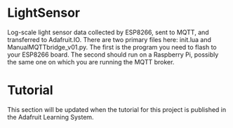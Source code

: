 # LightSensor
Log-scale light sensor data collected by ESP8266, sent to MQTT, and transferred to Adafruit.IO.
There are two primary files here: init.lua and ManualMQTTbridge_v01.py. The first is the program 
you need to flash to your ESP8266 board. The second should run on a Raspberry Pi, possibly the
same one on which you are running the MQTT broker.

# Tutorial
This section will be updated when the tutorial for this project is published in the Adafruit
Learning System.
